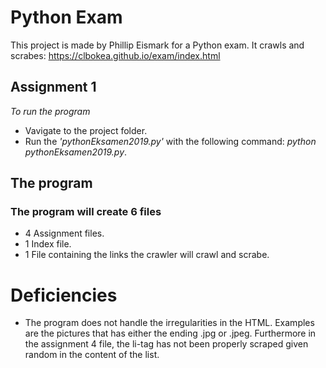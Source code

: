 # Python Exam

This project is made by Phillip Eismark for a Python exam.
It crawls and scrabes: https://clbokea.github.io/exam/index.html

## Assignment 1

*To run the program*

- Vavigate to the project folder.
- Run the *'pythonEksamen2019.py'* with the following command: *python pythonEksamen2019.py*.


## The program
### The program will create 6 files
- 4 Assignment files.
- 1 Index file.
- 1 File containing the links the crawler will crawl and scrabe.


# Deficiencies
- The program does not handle the irregularities in the HTML. Examples are the pictures that has either the ending .jpg or .jpeg. Furthermore in the assignment 4 file, the li-tag has not been properly scraped given random in the content of the list.  


